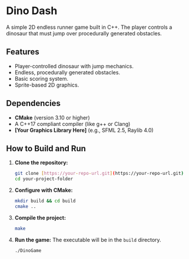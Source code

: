# Dino Dash 

A simple 2D endless runner game built in C++. The player controls a dinosaur that must jump over procedurally generated obstacles.

## Features

* Player-controlled dinosaur with jump mechanics.
* Endless, procedurally generated obstacles.
* Basic scoring system.
* Sprite-based 2D graphics.

## Dependencies

* **CMake** (version 3.10 or higher)
* A C++17 compliant compiler (like g++ or Clang)
* **[Your Graphics Library Here]** (e.g., SFML 2.5, Raylib 4.0)

## How to Build and Run

1.  **Clone the repository:**
    ```bash
    git clone [https://your-repo-url.git](https://your-repo-url.git)
    cd your-project-folder
    ```

2.  **Configure with CMake:**
    ```bash
    mkdir build && cd build
    cmake ..
    ```

3.  **Compile the project:**
    ```bash
    make
    ```

4.  **Run the game:**
    The executable will be in the `build` directory.
    ```bash
    ./DinoGame 
    ```
